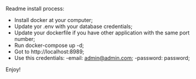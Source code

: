 Readme install process:

- Install docker at your computer;
- Update yor .env with your database credentials;
- Update your dockerfile if you have other application with the same port number;
- Run docker-compose up -d;
- Got to http://localhost:8989;
- Use this credentials:
  -email:  admin@admin.com;
  -password: password;

Enjoy!
